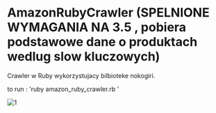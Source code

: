 # AmazonRubyCrawler (SPELNIONE WYMAGANIA NA 3.5 , pobiera podstawowe dane o produktach wedlug slow kluczowych)

Crawler w Ruby wykorzystujacy bilbioteke nokogiri.

to run : 'ruby amazon_ruby_crawler.rb <slowa kluczowe> <ilosc produktow>'
  
![1](https://github.com/fr0steck/AmazonRubyCrawler/assets/16627790/3ad89251-844b-47e0-a0d6-d2c808e3b4ef)

